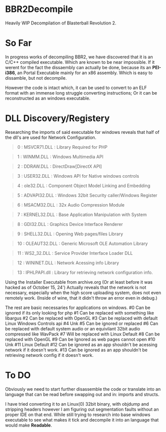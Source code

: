 # BBR2Decompile
Heavily WIP Decompilation of Blasterball Revolution 2.

# So Far
In progress works of decompiling BBR2, we have discovered that it is an C/C++ compiled executable.
Which are known to be near impossible. If it werent for the fact the dissaembly can actually be done, because its an **PEI-i386**, an Portal Executable mainly for an x86 assembly.
Which is easy to dissamble, but not decompile.

However the code is intact which, it can be used to convert to an ELF format with an immense long struggle converting instructions; Or it can be reconstructed as an windows executable.

# DLL Discovery/Registery

Researching the imports of said executable for windows reveals that half of the dll's are used for Network Configuration.
> 0 : MSVCR71.DLL : Library Required for PHP

> 1 : WINMM.DLL : Windows Multimedia API

> 2 : DDRAW.DLL : DirectDraw[DirectX API]

> 3 : USER32.DLL : Windows API for Native windows controls

> 4 : ole32.DLL : Component Object Model Linking and Embedding

> 5 : ADVAPI32.DLL : Windows 32bit Security caller/Windows Register

> 6 : MSACM32.DLL : 32x Audio Compression Module

> 7 : KERNEL32.DLL : Base Application Manipulation with System

> 8 : GDI32.DLL : Graphics Device Interface Renderer

> 9 : SHELL32.DLL : Opening Web pages/files Library

> 10 : OLEAUT32.DLL : Generic Microsoft OLE Automation Library

> 11 : WS2_32.DLL : Service Provider Interface Loader DLL

> 12 : WININET.DLL : Network Acessing info Library

> 13 : IPHLPAPI.dll : Library for retrieving network configuration info.

Using the Installer Executable from archive.org (Or at least before it was hacked as of October 15, 24')
Actually reveals that the network is not necessary, especially when the high score uploading system, does not even remotely work. (Inside of wine, that it didn't throw an error even in debug.)

The rest are basic necessaries for applications on windows.
#0 Can be ignored if its only looking for php
#1 Can be replaced with something like libargus
#2 Can be replaced with OpenGL
#3 Can be replaced with default Linux Windows Controls api
#4 Unk
#5 Can be ignored or replaced
#6 Can be replaced with default system audio or an equivilant 32bit audio compressed like WavPack
#7 Will be replaced with Linux Default
#8 Can be replaced with OpenGL
#9 Can be Ignored as web pages cannot open
#10 Unk
#11 Linux Default
#12 Can be ignored as an app shouldn't be acessing network if it doesn't work.
#13 Can be ignored as an app shouldn't be retrieving network config if it doesn't work.

# To DO
Obviously we need to start further disassemble the code or translate into an language that can be read before swapping out and in: imports and structs.

I have tried converting it to an Linux(0) 32bit binary, with objdump and stripping headers however I am figuring out segmentation faults without an proper IDE on that end.
While still trying to research into base windows executable to see what makes it tick and decompile it into an language that would make **Readable**.


